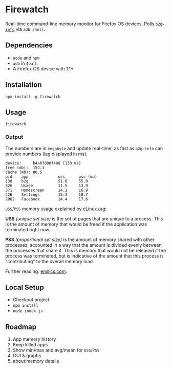 # Firewatch

Real-time command-line memory monitor for Firefox OS devices. Polls [`b2g-info`](https://github.com/mozilla-b2g/gonk-misc/tree/master/b2g-info) via `adb shell`.

## Dependencies

 * `node` and `npm`
 * `adb` in `$path`
 * A Firefox OS device with 1.1+

## Installation

```
npm install -g firewatch
```

## Usage

```
firewatch
```

### Output

The numbers are in `megabyte` and update real-time; as fast as `b2g-info` can provide numbers (lag displayed in ms).

```
device:     b4ab7088f488 (130 ms)
free (mb):  152.1
cache (mb): 80.5
pid    app             uss      pss (mb)
130    b2g             51.6     55.0
326    Usage           11.5     13.9
371    Homescreen      14.2     16.9
426    Settings        15.3     18.7
2062   Facebook        14.4     17.6
```

`USS`/`PSS` memory usage explained by [eLinux.org](http://elinux.org/Android_Memory_Usage):

**USS** *(unique set size)* is the set of pages that are unique to a process. This is the amount of memory that would be freed if the application was terminated right now.

**PSS** *(proportional set size)* is the amount of memory shared with other processes, accounted in a way that the amount is divided evenly between the processes that share it. This is memory that would not be released if the process was terminated, but is indicative of the amount that this process is "contributing" to the overall memory load.

Further reading: [emilics.com](http://emilics.com/blog/article/mconsumption.html).

## Local Setup

 * Checkout project
 * `npm install`
 * `node index.js`

## Roadmap

1. App memory history
  1. Keep killed apps
  2. Show min/max and avg/mean for `USS`/`PSS`
2. GUI & graphs
3. about:memory details